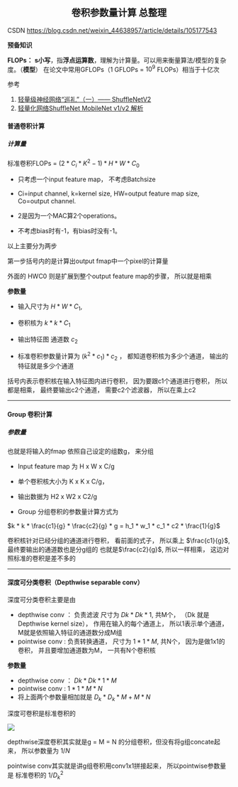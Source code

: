 

<h2 align='center'>卷积参数量计算 总整理</h2>

CSDN https://blog.csdn.net/weixin_44638957/article/details/105177543

**预备知识**

**FLOPs：** **s小写**，指**浮点运算数**，理解为计算量。可以用来衡量算法/模型的复杂度。（**模型**） 在论文中常用GFLOPs（1 GFLOPs = $10^9$ FLOPs）相当于十亿次

参考 

1. [轻量级神经网络“巡礼”（一）—— ShuffleNetV2](https://zhuanlan.zhihu.com/p/67009992)
2. [轻量化网络ShuffleNet MobileNet v1/v2 解析](https://zhuanlan.zhihu.com/p/35405071)





#### 普通卷积计算 

##### 计算量

标准卷积FLOPs = $(2 * C_i * K^2 -1) * H * W * C_0$

- 只考虑一个input feature map， 不考虑Batchsize

- Ci=input channel, k=kernel size, HW=output feature map size, Co=output channel.

- 2是因为一个MAC算2个operations。

- 不考虑bias时有-1，有bias时没有-1。



以上主要分为两步

第一步括号内的是计算出output fmap中一个pixel的计算量

外面的 HWC0 则是扩展到整个output feature map的步骤， 所以就是相乘



**参数量**

- 输入尺寸为 $H*W*C_1$, 

- 卷积核为 $k * k * C_1$

- 输出特征图 通道数 $c_2$

- 标准卷积参数量计算为 $(k^2 * c_1) * c_2$  ， 都知道卷积核为多少个通道， 输出的特征就是多少个通道

括号内表示卷积核在输入特征图内进行卷积， 因为要跟c1个通道进行卷积， 所以都是相乘， 最终要输出c2个通道， 需要c2个滤波器， 所以在乘上c2

------



#### Group 卷积计算

##### 参数量

也就是将输入的fmap 依照自己设定的组数g， 来分组

- Input feature map 为 H x W x C/g

- 单个卷积核大小为 K x K x C/g，

- 输出数据为 H2 x W2 x C2/g

- Group 分组卷积的参数量计算方式为

$k * k * \frac{c1}{g} * \frac{c2}{g} * g = h_1 * w_1 * c_1 * c2 * \frac{1}{g}$

卷积核针对已经分组的通道进行卷积， 看前面的式子， 所以乘上 $\frac{c1}{g}$, 最终要输出的通道数也是分g组的 也就是$\frac{c2}{g}$, 所以一样相乘， 这边对照标准的卷积是差不多的



------



#### 深度可分类卷积（Depthwise separable conv）

深度可分类卷积主要是由 

- depthwise conv ： 负责滤波 尺寸为 $Dk * Dk * 1$, 共M个， （Dk 就是 Depthwise kernel size）， 作用在输入的每个通道上， 所以1表示单个通道， M就是依照输入特征的通道数分成M组
- pointwise conv :  负责转换通道， 尺寸为 $1 * 1 * M$, 共N个， 因为是做1x1的卷积， 并且要增加通道数为M， 一共有N个卷积核

**参数量**

- depthwise conv ： $Dk * Dk * 1 * M$  
- pointwise conv :  $1 * 1 * M * N$
- 将上面两个参数量相加就是 $D_k * D_k * M  + M * N$ 

深度可卷积是标准卷积的

<img src="https://www.zhihu.com/equation?tex=%5Cfrac%7BD_K%C3%97D_K%C3%97M%2BM%C3%97N%7D%7BD_K%C3%97D_K%C3%97M%C3%97N%7D+%3D+%5Cfrac%7B1%7D%7BN%7D+%2B+%5Cfrac%7B1%7D%7BD_K%5E2%7D++">



depthwise深度卷积其实就是g = M = N 的分组卷积，但没有将g组concate起来， 所以参数量为 $1/N$

pointwise conv其实就是讲g组卷积用conv1x1拼接起来， 所以pointwise参数量是 标准卷积的 $1/D_k^2$ 

